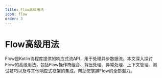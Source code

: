 ```yaml
---
title: Flow高级用法
icon: flow
order: 3
---
```


# Flow高级用法

Flow是Kotlin协程库提供的响应式流API，用于处理异步数据流。本文深入探讨Flow的高级用法，包括Flow操作符组合、背压处理、异常处理、上下文管理、测试技巧以及与其他响应式框架的集成，帮助您掌握Flow的全部潜力。
